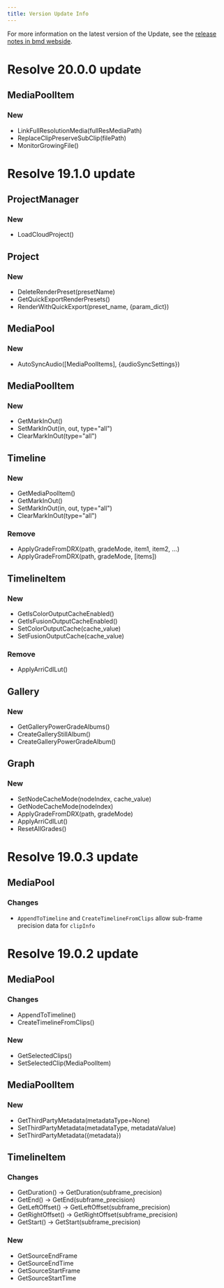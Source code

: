 ```yaml
---
title: Version Update Info
---
```


For more information on the latest version of the Update, see the [release notes in bmd webside](https://www.blackmagicdesign.com/support/family/davinci-resolve-and-fusion).

# Resolve 20.0.0 update

## MediaPoolItem

### New

- LinkFullResolutionMedia(fullResMediaPath)
- ReplaceClipPreserveSubClip(filePath)
- MonitorGrowingFile()

# Resolve 19.1.0 update

## ProjectManager

### New

- LoadCloudProject()

## Project

### New

- DeleteRenderPreset(presetName)
- GetQuickExportRenderPresets()
- RenderWithQuickExport(preset_name, \{param_dict\})

## MediaPool

### New

- AutoSyncAudio([MediaPoolItems], \{audioSyncSettings\})

## MediaPoolItem

### New

- GetMarkInOut()
- SetMarkInOut(in, out, type="all")
- ClearMarkInOut(type="all")

## Timeline

### New

- GetMediaPoolItem()
- GetMarkInOut()
- SetMarkInOut(in, out, type="all")
- ClearMarkInOut(type="all")

### Remove

- ApplyGradeFromDRX(path, gradeMode, item1, item2, ...)
- ApplyGradeFromDRX(path, gradeMode, [items])

## TimelineItem

### New

- GetIsColorOutputCacheEnabled()
- GetIsFusionOutputCacheEnabled()
- SetColorOutputCache(cache_value)
- SetFusionOutputCache(cache_value)

### Remove

- ApplyArriCdlLut()

## Gallery

### New

- GetGalleryPowerGradeAlbums()
- CreateGalleryStillAlbum()
- CreateGalleryPowerGradeAlbum()

## Graph

### New

- SetNodeCacheMode(nodeIndex, cache_value)
- GetNodeCacheMode(nodeIndex)
- ApplyGradeFromDRX(path, gradeMode)
- ApplyArriCdlLut()
- ResetAllGrades()


# Resolve 19.0.3 update

## MediaPool

### Changes

- `AppendToTimeline` and `CreateTimelineFromClips` allow sub-frame precision data for `clipInfo`

# Resolve 19.0.2 update

## MediaPool

### Changes

- AppendToTimeline()
- CreateTimelineFromClips()

### New

- GetSelectedClips()
- SetSelectedClip(MediaPoolItem)

## MediaPoolItem

### New

- GetThirdPartyMetadata(metadataType=None)
- SetThirdPartyMetadata(metadataType, metadataValue)
- SetThirdPartyMetadata(\{metadata\})

## TimelineItem

### Changes

- GetDuration() -> GetDuration(subframe_precision)
- GetEnd() -> GetEnd(subframe_precision)
- GetLeftOffset() -> GetLeftOffset(subframe_precision)
- GetRightOffset() -> GetRightOffset(subframe_precision)
- GetStart() -> GetStart(subframe_precision)

### New

- GetSourceEndFrame
- GetSourceEndTime
- GetSourceStartFrame
- GetSourceStartTime
